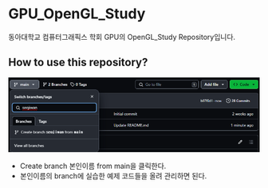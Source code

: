 # GPU_OpenGL_Study
동아대학교 컴퓨터그래픽스 학회 GPU의 OpenGL_Study Repository입니다. 

## How to use this repository?
![Alt text](/img/image-6.png)
- Create branch 본인이름 from main을 클릭한다. 
- 본인이름의 branch에 실습한 예제 코드들을 올려 관리하면 된다. 
